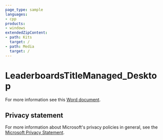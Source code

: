 ```yaml
---
page_type: sample
languages:
- cpp
products:
- windows
extendedZipContent:
- path: Kits
  target: /
- path: Media
  target: /
---
```


# LeaderboardsTitleManaged_Desktop

For more information see this [Word document](https://github.com/microsoft/Xbox-GDK-Samples/blob/main/Samples/Live/LeaderboardsTitleManaged_Desktop/ReadMe.docx).

## Privacy statement

For more information about Microsoft's privacy policies in general, see the [Microsoft Privacy Statement](https://privacy.microsoft.com/privacystatement/).
